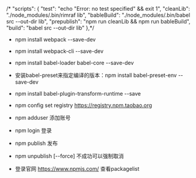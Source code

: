   /* "scripts": {
     "test": "echo \"Error: no test specified\" && exit 1",
     "cleanLib": "./node_modules/.bin/rimraf lib",
     "bableBuild": "./node_modules/.bin/babel src --out-dir lib",
     "prepublish": "npm run cleanLib && npm run bableBuild",
     "build": "babel src --out-dir lib"
   },*/
   
   - npm install webpack --save-dev
   - npm install webpack-cli --save-dev
   - npm install babel-loader babel-core --save-dev
   - 安装babel-preset来指定编译的版本：npm install babel-preset-env --save-dev
   - npm install babel-plugin-transform-runtime --save
   - npm config set registry https://registry.npm.taobao.org
   
   - npm adduser 添加账号
   - npm login 登录
   - npm publish 发布
   - npm unpublish [--force] 不成功可以强制取消
   - 登录官网 https://www.npmjs.com/ 查看packagelist
